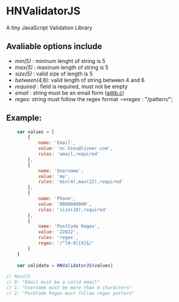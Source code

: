 # HNValidatorJS #
A tiny JavaScript Validation Library

## Avaliable options include ##
 - _min(5)_ : mininum lenght of string is 5
 - _max(5)_ : maxinum length of string is 5
 - _size(5)_ : valid size of length is 5
 - _between(4,6)_: valid length of string between 4 and 6
 - _required_ : field is required, must not be empty
 - _email_ : string must be an email form (a@b.c)
 - _regex:_ string must follow the regex format
    _-->regex_ : "/pattern/";

## Example: ##
```javascript
    var values = [
        {
            name: 'Email',
            value: 'nc.hieu@liveer.com',
            rules: 'email,required'
        },
        {
            name: 'Username',
            value: 'me',
            rules: 'min(4),max(22),required'
        },
        {
            name: 'Phone',
            value: '0000000000',
            rules: 'size(10),required'
        },
        {
            name: 'PostCode Regex',
            value: '22022',
            rules: 'regex',
            regex: '/^[0-9]{4}$/'
        }
    ]
    
    var validate = HNValidatorJS(values)
    
// Result
// 0: "Email must be a valid email"
// 1: "Username must be more than 4 characters"
// 2: "PostCode Regex must follow regex pattern"
```
